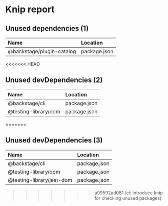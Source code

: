 # Knip report

## Unused dependencies (1)

| Name                      | Location     |
|:--------------------------|:-------------|
| @backstage/plugin-catalog | package.json |

<<<<<<< HEAD
## Unused devDependencies (2)

| Name                 | Location     |
|:---------------------|:-------------|
| @backstage/cli       | package.json |
| @testing-library/dom | package.json |
=======
## Unused devDependencies (3)

| Name                      | Location     |
|:--------------------------|:-------------|
| @backstage/cli            | package.json |
| @testing-library/dom      | package.json |
| @testing-library/jest-dom | package.json |
>>>>>>> a99592ad081 (ci: introduce knip for checking unused packages)

